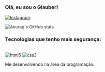 
### Olá, eu sou o Glauber!

[![Instagram](https://img.shields.io/badge/Instagram-E4405F?style=for-the-badge&logo=instagram&logoColor=white)](https://www.instagram.com/glaubr_rocha/)

![Anurag's GitHub stats](https://github-readme-stats.vercel.app/api?username=Glaubr&theme=dracula&show_icons=true)

### Tecnologias que tenho mais segurança:

<div style="display: inline_block"><br>
  <img src="https://img.shields.io/badge/HTML5-E34F26?style=for-the-badge&logo=html5&logoColor=white" alt="html5">
  <img src="https://img.shields.io/badge/CSS3-1572B6?style=for-the-badge&logo=css3&logoColor=white" alt="css3">
</div>

Me desenvolvendo na área da programação.
